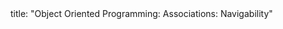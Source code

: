 <frontmatter>
title: "Object Oriented Programming: Associations: Navigability"
</frontmatter>

<include src="unit-inPage-asFlat.md" boilerplate />
